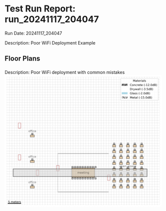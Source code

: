 # Test Run Report: run_20241117_204047

Run Date: 20241117_204047

Description: Poor WiFi Deployment Example

## Floor Plans

### 
Description: Poor WiFi deployment with common mistakes
![poor_deployment.png](floor_plans/poor_deployment.png)